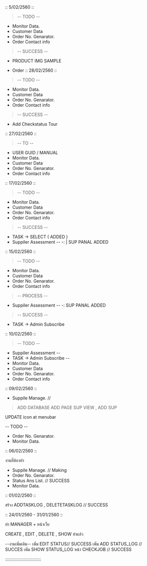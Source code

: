 :: 5/02/2560 ::
> -- TODO --
- Monitor Data.
- Customer Data
- Order No. Genarator.
- Order Contact info

> -- SUCCESS --
- PRODUCT IMG SAMPLE

- Order
:: 28/02/2560 ::
> -- TODO --
- Monitor Data.
- Customer Data
- Order No. Genarator.
- Order Contact info

> -- SUCCESS --
- Add Checkstatus Tour

:: 27/02/2560 ::
> -- TO --
- USER GUID / MANUAL
- Monitor Data.
- Customer Data
- Order No. Genarator.
- Order Contact info

:: 17/02/2560 ::

> -- TODO --
- Monitor Data.
- Customer Data
- Order No. Genarator.
- Order Contact info

> -- SUCCESS --
- TASK -> SELECT ( ADDED )
- Suppiler Assessment --
-: | SUP PANAL ADDED


:: 15/02/2560 ::

> -- TODO --
- Monitor Data.
- Customer Data
- Order No. Genarator.
- Order Contact info

> -- PROCESS --
- Suppiler Assessment --
-: SUP PANAL ADDED

> -- SUCCESS --
- TASK -> Admin Subscribe



:: 10/02/2560 ::

> -- TODO --
- Suppiler Assessment --
- TASK -> Admin Subscribe --
- Monitor Data.
- Customer Data
- Order No. Genarator.
- Order Contact info


:: 09/02/2560 ::

- Suppile Manage. // 
> ADD DATABASE 
> ADD PAGE SUP VIEW , ADD SUP

UPDATE icon at menubar

-- TODO --
- Order No. Genarator.
- Monitor Data.

:: 06/02/2560 ::

งานที่ต้องทำ

- Suppile Manage. // Making
- Order No. Genarator.
- Status Ans List. // SUCCESS
- Monitor Data.



:: 01/02/2560 ::

สร้าง ADDTASKLOG , DELETETASKLOG // SUCCESS



:: 24/01/2560 - 31/01/2560 ::

ทำ MANAGER + หน้าเว็บ

CREATE , EDIT , DELETE , SHOW ทำแล้ว

--งานเพิ่มเติม--
เพิ่ม EDIT STATUS// SUCCESS
เพิ่ม ADD STATUS_LOG // SUCCES
เพิ่ม SHOW STATUS_LOG หน้า CHECKJOB // SUCCESS

:::::::::::::::::::::::::::::
